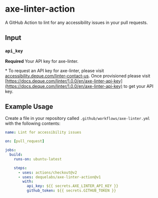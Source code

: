 # axe-linter-action

A GitHub Action to lint for any accessibility issues in your pull requests.

## Input

### `api_key`

**Required** Your API key for axe-linter.

\* To request an API key for axe-linter, please visit [accessibility.deque.com/linter-contact-us](accessibility.deque.com/linter-contact-us). Once provisioned please visit [https://docs.deque.com/linter/1.0.0/en/axe-linter-api-key](https://docs.deque.com/linter/1.0.0/en/axe-linter-api-key) to get your API key.

## Example Usage

Create a file in your repository called `.github/workflows/axe-linter.yml` with the following contents:

```yaml
name: Lint for accessibility issues

on: [pull_request]

jobs:
  build:
    runs-on: ubuntu-latest

    steps:
      - uses: actions/checkout@v2
      - uses: dequelabs/axe-linter-action@v1
        with:
          api_key: ${{ secrets.AXE_LINTER_API_KEY }}
          github_token: ${{ secrets.GITHUB_TOKEN }}
```
